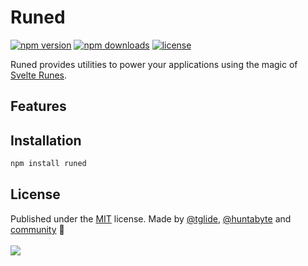 # Runed

<!-- automd:badges license name="runed" color="green" github="svecosystem/runed" -->

[![npm version](https://flat.badgen.net/npm/v/runed?color=green)](https://npmjs.com/package/runed)
[![npm downloads](https://flat.badgen.net/npm/dm/runed?color=green)](https://npmjs.com/package/runed)
[![license](https://flat.badgen.net/github/license/svecosystem/runed?color=green)](https://github.com/svecosystem/runed/blob/main/LICENSE)

<!-- /automd -->

Runed provides utilities to power your applications using the magic of [Svelte Runes](https://svelte.dev/blog/runes).

## Features

<!-- TODO -->

## Installation

```bash
npm install runed
```

## License

<!-- automd:contributors license=MIT author="huntabyte" -->

Published under the [MIT](https://github.com/svecosystem/runed/blob/main/LICENSE) license.
Made by [@tglide](https://github.com/tglide), [@huntabyte](https://github.com/huntabyte) and [community](https://github.com/svecosystem/runed/graphs/contributors) 💛
<br><br>
<a href="https://github.com/svecosystem/runed/graphs/contributors">
<img src="https://contrib.rocks/image?repo=svecosystem/runed" />
</a>

<!-- /automd -->
